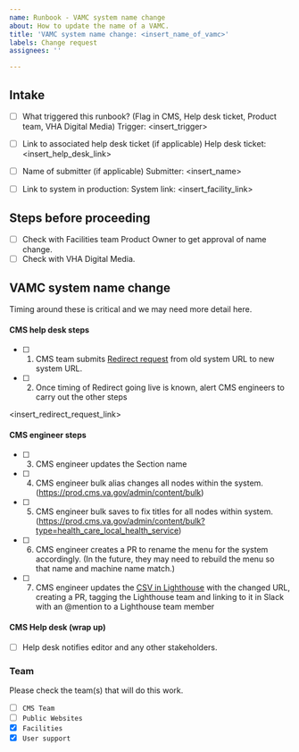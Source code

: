 ```yaml
---
name: Runbook - VAMC system name change
about: How to update the name of a VAMC.
title: 'VAMC system name change: <insert_name_of_vamc>'
labels: Change request
assignees: ''

---
```


## Intake
- [ ] What triggered this runbook? (Flag in CMS, Help desk ticket, Product team, VHA Digital Media)
Trigger: <insert_trigger>

- [ ] Link to associated help desk ticket (if applicable)
Help desk ticket: <insert_help_desk_link>

- [ ] Name of submitter (if applicable)
Submitter: <insert_name>

- [ ] Link to system in production:
System link: <insert_facility_link>

## Steps before proceeding

- [ ] Check with Facilities team Product Owner to get approval of name change.
- [ ] Check with VHA Digital Media.

## VAMC system name change

Timing around these is critical and we may need more detail here.

#### CMS help desk steps
- [ ] 1. CMS team submits [Redirect request](https://github.com/department-of-veterans-affairs/va.gov-team/issues/new?assignees=mnorthuis&labels=ia&template=redirect-request.md&title=Redirect+Request) from old system URL to new system URL.
- [ ] 2. Once timing of Redirect going live is known, alert CMS engineers to carry out the other steps

<insert_redirect_request_link>

#### CMS engineer steps
- [ ] 3. CMS engineer updates the Section name
- [ ] 4. CMS engineer bulk alias changes all nodes within the system. (https://prod.cms.va.gov/admin/content/bulk)
- [ ] 5. CMS engineer bulk saves to fix titles for all nodes within system. (https://prod.cms.va.gov/admin/content/bulk?type=health_care_local_health_service)
- [ ] 6. CMS engineer creates a PR to rename the menu for the system accordingly.  (In the future, they may need to rebuild the menu so that name and machine name match.)
- [ ] 7. CMS engineer updates the [CSV in Lighthouse](https://github.com/department-of-veterans-affairs/lighthouse-facilities/blob/master/facilities/src/main/resources/websites.csv) with the changed URL, creating a PR, tagging the Lighthouse team and linking to it in Slack with an @mention to a Lighthouse team member

#### CMS Help desk (wrap up)
- [ ] Help desk notifies editor and any other stakeholders.

### Team
Please check the team(s) that will do this work.

- [ ] `CMS Team`
- [ ] `Public Websites`
- [x] `Facilities`
- [x] `User support`
